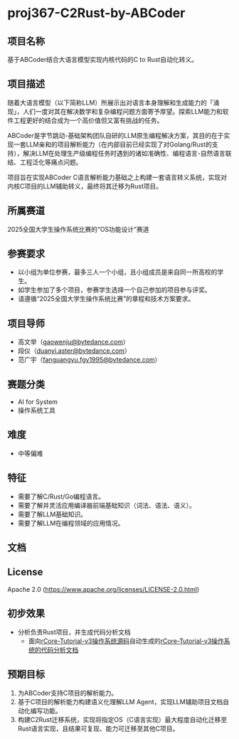 # proj367-C2Rust-by-ABCoder
## 项目名称
基于ABCoder结合大语言模型实现内核代码的C to Rust自动化转义。

## 项目描述
随着大语言模型（以下简称LLM）所展示出对语言本身理解和生成能力的「涌现」，人们一度对其在解决数学和复杂编程问题方面寄予厚望。探索LLM能力和软件工程更好的结合成为一个高价值但又富有挑战的任务。

ABCoder是字节跳动-基础架构团队自研的LLM原生编程解决方案，其目的在于实现一套LLM亲和的项目解析能力（在内部目前已经实现了对Golang/Rust的支持），解决LLM在处理生产级编程任务时遇到的诸如准确性、编程语言-自然语言联结、工程泛化等痛点问题。

项目旨在实现ABCoder C语言解析能力基础之上构建一套语言转义系统，实现对内核C项目的LLM辅助转义，最终将其迁移为Rust项目。

## 所属赛道
2025全国大学生操作系统比赛的“OS功能设计”赛道

## 参赛要求
- 以小组为单位参赛，最多三人一个小组，且小组成员是来自同一所高校的学生。
- 如学生参加了多个项目，参赛学生选择一个自己参加的项目参与评奖。
- 请遵循“2025全国大学生操作系统比赛”的章程和技术方案要求。

## 项目导师
- 高文举（gaowenju@bytedance.com）
- 段仪（duanyi.aster@bytedance.com）
- 范广宇（fanguangyu.fgy1995@bytedance.com）

## 赛题分类
- AI for System
- 操作系统工具

## 难度
- 中等偏难

## 特征
- 需要了解C/Rust/Go编程语言。
- 需要了解并灵活应用编译器前端基础知识（词法、语法、语义）。
- 需要了解LLM基础知识。
- 需要了解LLM在编程领域的应用情况。

## 文档


## License
Apache 2.0 (https://www.apache.org/licenses/LICENSE-2.0.html)

## 初步效果
- 分析负责Rust项目，并生成代码分析文档
  - 面向[rCore-Tutorial-v3操作系统源码](https://github.com/rcore-os/rCore-Tutorial-v3)自动生成的[rCore-Tutorial-v3操作系统的代码分析文档](https://github.com/rcore-os/rCore-Tutorial-v3-api-doc/blob/main/rCore-Tutorial-v3.md)
## 预期目标
1. 为ABCoder支持C项目的解析能力。
2. 基于C项目的解析能力构建语义化理解LLM Agent，实现LLM辅助项目文档自动化编写功能。
3. 构建C2Rust迁移系统，实现将指定OS（C语言实现）最大程度自动化迁移至Rust语言实现，且结果可复现、能力可迁移至其他C项目。 
